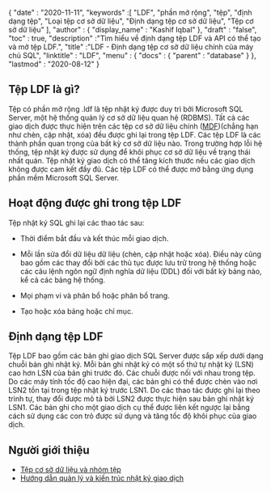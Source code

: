 {
  "date" : "2020-11-11",
  "keywords" :[ "LDF", "phần mở rộng", "tệp", "định dạng tệp", "Loại tệp cơ sở dữ liệu", "Định dạng tệp cơ sở dữ liệu", "Tệp cơ sở dữ liệu" ],
  "author" : {
    "display_name" : "Kashif Iqbal"
},
  "draft" : "false",
  "toc" : true,
  "description" :"Tìm hiểu về định dạng tệp LDF và API có thể tạo và mở tệp LDF.",
  "title" :"LDF - Định dạng tệp cơ sở dữ liệu chính của máy chủ SQL",
  "linktitle" : "LDF",
  "menu" : {
    "docs" : {
      "parent" : "database"
}
},
  "lastmod" : "2020-08-12"
}

## Tệp LDF là gì?

Tệp có phần mở rộng .ldf là tệp nhật ký được duy trì bởi Microsoft SQL Server, một hệ thống quản lý cơ sở dữ liệu quan hệ (RDBMS). Tất cả các giao dịch được thực hiện trên các tệp cơ sở dữ liệu chính ([MDF](/vi/database/mdf/))(chẳng hạn như chèn, cập nhật, xóa) đều được ghi lại trong tệp LDF. Các tệp LDF là các thành phần quan trọng của bất kỳ cơ sở dữ liệu nào. Trong trường hợp lỗi hệ thống, tệp nhật ký được sử dụng để khôi phục cơ sở dữ liệu về trạng thái nhất quán. Tệp nhật ký giao dịch có thể tăng kích thước nếu các giao dịch không được cam kết đầy đủ. Các tệp LDF có thể được mở bằng ứng dụng phần mềm Microsoft SQL Server.

## Hoạt động được ghi trong tệp LDF

Tệp nhật ký SQL ghi lại các thao tác sau:

* Thời điểm bắt đầu và kết thúc mỗi giao dịch.

* Mỗi lần sửa đổi dữ liệu dữ liệu (chèn, cập nhật hoặc xóa). Điều này cũng bao gồm các thay đổi bởi các thủ tục được lưu trữ trong hệ thống hoặc các câu lệnh ngôn ngữ định nghĩa dữ liệu (DDL) đối với bất kỳ bảng nào, kể cả các bảng hệ thống.

* Mọi phạm vi và phân bổ hoặc phân bổ trang.

* Tạo hoặc xóa bảng hoặc chỉ mục.

## Định dạng tệp LDF

Tệp LDF bao gồm các bản ghi giao dịch SQL Server được sắp xếp dưới dạng chuỗi bản ghi nhật ký. Mỗi bản ghi nhật ký có một số thứ tự nhật ký (LSN) cao hơn LSN của bản ghi trước đó. Các chuỗi được nối với nhau trong tệp. Do các máy tính tốc độ cao hiện đại, các bản ghi có thể được chèn vào nơi LSN2 tồn tại trong tệp nhật ký trước LSN1. Do các thao tác được ghi lại theo trình tự, thay đổi được mô tả bởi LSN2 được thực hiện sau bản ghi nhật ký LSN1. Các bản ghi cho một giao dịch cụ thể được liên kết ngược lại bằng cách sử dụng các con trỏ được sử dụng và tăng tốc độ khôi phục của giao dịch.
 

## Người giới thiệu

* [Tệp cơ sở dữ liệu và nhóm tệp](https://learn.microsoft.com/en-us/sql/relational-databases/databases/database-files-and-filegroups?view=sql-server-ver15)
* [Hướng dẫn quản lý và kiến trúc nhật ký giao dịch](https://learn.microsoft.com/en-us/sql/relational-databases/sql-server-transaction-log-architecture-and-management-guide?view=sql-server-ver15)

